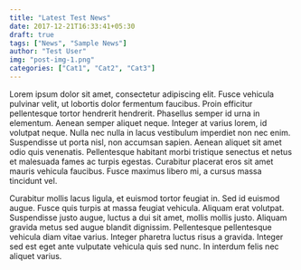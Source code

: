 ```yaml
---
title: "Latest Test News"
date: 2017-12-21T16:33:41+05:30
draft: true
tags: ["News", "Sample News"]
author: "Test User"
img: "post-img-1.png"
categories: ["Cat1", "Cat2", "Cat3"]
---
```


<p>Lorem ipsum dolor sit amet, consectetur adipiscing elit. Fusce vehicula pulvinar velit, ut lobortis dolor fermentum faucibus. Proin efficitur pellentesque tortor hendrerit hendrerit. Phasellus semper id urna in elementum. Aenean semper aliquet neque. Integer at varius lorem, id volutpat neque. Nulla nec nulla in lacus vestibulum imperdiet non nec enim. Suspendisse ut porta nisl, non accumsan sapien. Aenean aliquet sit amet odio quis venenatis. Pellentesque habitant morbi tristique senectus et netus et malesuada fames ac turpis egestas. Curabitur placerat eros sit amet mauris vehicula faucibus. Fusce maximus libero mi, a cursus massa tincidunt vel.</p>
<p>Curabitur mollis lacus ligula, et euismod tortor feugiat in. Sed id euismod augue. Fusce quis turpis at massa feugiat vehicula. Aliquam erat volutpat. Suspendisse justo augue, luctus a dui sit amet, mollis mollis justo. Aliquam gravida metus sed augue blandit dignissim. Pellentesque pellentesque vehicula diam vitae varius. Integer pharetra luctus risus a gravida. Integer sed est eget ante vulputate vehicula quis sed nunc. In interdum felis nec aliquet varius.</p>